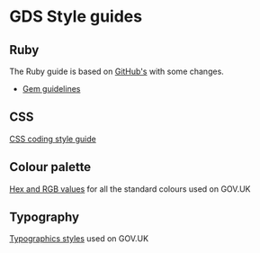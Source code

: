 GDS Style guides
================

## Ruby

The Ruby guide is based on [GitHub's](https://github.com/styleguide/ruby) with
some changes.

* [Gem guidelines](https://github.com/alphagov/wiki/wiki/Gem-guidelines)

## CSS

[CSS coding style guide](https://github.com/alphagov/styleguides/blob/master/css.md)

## Colour palette

[Hex and RGB values](http://alphagov.github.com/design/gov.uk.colours/) for all the standard colours used on GOV.UK

## Typography

[Typographics styles](http://alphagov.github.com/design/gov.uk.typography/) used on GOV.UK
